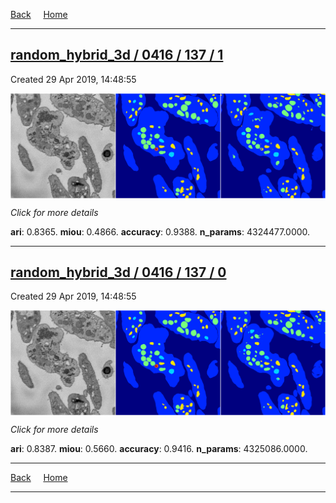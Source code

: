 
[Back](..)&nbsp;&nbsp;&nbsp;&nbsp;&nbsp;[Home](https://leapmanlab.github.io/snapshots)

---

<div class="summary"><a href="1"><h2>random_hybrid_3d / 0416 / 137 / 1</h2></a><p>Created 29 Apr 2019, 14:48:55
</p><a href="1"><img src="1/media/summary.png" align="center"></a><p>
<i>Click for more details</i>
</p></div>

**ari**: 0.8365. **miou**: 0.4866. **accuracy**: 0.9388. **n_params**: 4324477.0000. 

---

<div class="summary"><a href="0"><h2>random_hybrid_3d / 0416 / 137 / 0</h2></a><p>Created 29 Apr 2019, 14:48:55
</p><a href="0"><img src="0/media/summary.png" align="center"></a><p>
<i>Click for more details</i>
</p></div>

**ari**: 0.8387. **miou**: 0.5660. **accuracy**: 0.9416. **n_params**: 4325086.0000. 

---

[Back](..)&nbsp;&nbsp;&nbsp;&nbsp;&nbsp;[Home](https://leapmanlab.github.io/snapshots)

---
